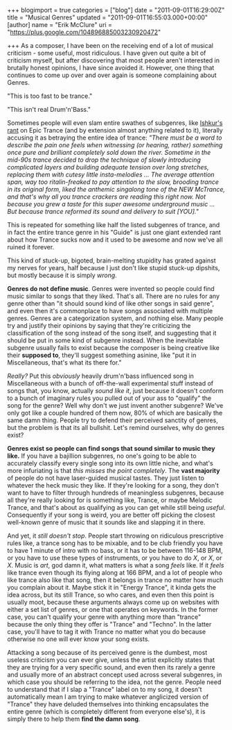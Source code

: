 +++
blogimport = true
categories = ["blog"]
date = "2011-09-01T16:29:00Z"
title = "Musical Genres"
updated = "2011-09-01T16:55:03.000+00:00"
[author]
name = "Erik McClure"
uri = "https://plus.google.com/104896885003230920472"

+++
As a composer, I have been on the receiving end of a lot of musical criticism - some useful, most ridiculous. I have given out quite a bit of criticism myself, but after discovering that most people aren't interested in brutally honest opinions, I have since avoided it. However, one thing that continues to come up over and over again is someone complaining about Genres.

"This is too fast to be trance."

"This isn't real Drum'n'Bass."

Sometimes people will even slam entire swathes of subgenres, like [Ishkur's rant](http://techno.org/electronic-music-guide/) on Epic Trance (and by extension almost anything related to it), literally accusing it as betraying the entire idea of trance: *"There must be a word to describe the pain one feels when witnessing (or hearing, rather) something once pure and brilliant completely sold down the river. Sometime in the mid-90s trance decided to drop the technique of slowly introducing complicated layers and building adequate tension over long stretches, replacing them with cutesy little insta-melodies  ... The average attention span, way too ritalin-freaked to pay attention to the slow, brooding trance in its original form, liked the anthemic singalong tone of the NEW McTrance, and that's why all you trance crackers are reading this right now. Not because you grew a taste for this super awesome underground music ... But because trance reformed its sound and delivery to suit [YOU]."*

This is repeated for something like half the listed subgenres of trance, and in fact the entire trance genre in his "Guide" is just one giant extended rant about how Trance sucks now and it used to be awesome and now we've all ruined it forever.

This kind of stuck-up, bigoted, brain-melting stupidity has grated against my nerves for years, half because I just don't like stupid stuck-up dipshits, but mostly because it is simply *wrong*.

**Genres do not define music**. Genres were invented so people could find music similar to songs that they liked. That's all. There are no rules for any genre other than "it should sound kind of like other songs in said genre", and even then it's commonplace to have songs associated with multiple genres. Genres are a categorization system, and nothing else. Many people try and justify their opinions by saying that they're criticizing the classification of the song instead of the song itself, and suggesting that it should be put in some kind of subgenre instead. When the inevitable subgenre usually fails to exist because the composer is being creative like their **supposed to**, they'll suggest something asinine, like "put it in Miscellaneous, that's what its there for."

*Really?* Put this *obviously* heavily drum'n'bass influenced song in Miscellaneous with a bunch of off-the-wall experimental stuff instead of songs that, you know, actually *sound like it*, just because it doesn't conform to a bunch of imaginary rules you pulled out of your ass to "qualify" the song for the genre? Well why don't we just invent another subgenre? We've only got like a couple hundred of them now, 80% of which are basically the same damn thing. People try to defend their perceived sanctity of genres, but the problem is that its all bullshit. Let's remind ourselves, why do genres exist?

**Genres exist so people can find songs that sound similar to music they like.** If you have a bajillion subgenres, no one's going to be able to accurately classify every single song into its own little niche, and what's more infuriating is that *this misses the point completely*. The **vast majority** of people do not have laser-guided musical tastes. They just listen to whatever the heck music they like. If they're looking for a song, they don't want to have to filter through hundreds of meaningless subgenres, because all they're really looking for is something like, Trance, or maybe Melodic Trance, and that's about as qualifying as you can get while still being *useful*. Consequently if your song is weird, you are better off picking the closest well-known genre of music that it sounds like and slapping it in there.

And yet, it *still doesn't stop*. People start throwing on ridiculous prescriptive rules like, a trance song has to be mixable, and to be club friendly you have to have 1 minute of intro with no bass, or it has to be between 116-148 BPM, or you have to use these types of instruments, or you have to do *X*, or *X*, or *X*. Music is *art*, god damn it, what matters is what a song *feels* like. If it *feels* like trance even though its flying along at 166 BPM, and a lot of people who like trance also like that song, then it belongs in trance no matter how much you complain about it. Maybe stick it in "Energy Trance", it kinda gets the idea across, but its still Trance, so who cares, and even then this point is usually moot, because these arguments always come up on websites with either a set list of genres, or one that operates on keywords. In the former case, you can't qualify your genre with anything more than "trance" because the only thing they offer is "Trance" and "Techno". In the latter case, you'll have to tag it with Trance no matter what you do because otherwise no one will ever know your song exists.

Attacking a song because of its perceived genre is the dumbest, most useless criticism you can ever give, unless the artist explicitly states that they are trying for a very specific sound, and even then its rarely a genre and usually more of an abstract concept used across several subgenres, in which case you should be referring to the idea, not the genre. People need to understand that if I slap a "Trance" label on to my song, it doesn't automatically mean I am trying to make whatever anglicized version of "Trance" they have deluded themselves into thinking encapsulates the entire genre (which is completely different from everyone else's), it is simply there to help them **find the damn song**.

